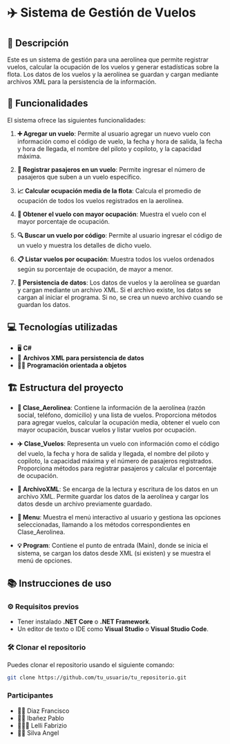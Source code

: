 # ✈️ Sistema de Gestión de Vuelos

## 📝 Descripción
Este es un sistema de gestión para una aerolínea que permite registrar vuelos, calcular la ocupación de los vuelos y generar estadísticas sobre la flota. Los datos de los vuelos y la aerolínea se guardan y cargan mediante archivos XML para la persistencia de la información.

## 🚀 Funcionalidades
El sistema ofrece las siguientes funcionalidades:

1. **➕ Agregar un vuelo**: Permite al usuario agregar un nuevo vuelo con información como el código de vuelo, la fecha y hora de salida, la fecha y hora de llegada, el nombre del piloto y copiloto, y la capacidad máxima.
   
2. **👥 Registrar pasajeros en un vuelo**: Permite ingresar el número de pasajeros que suben a un vuelo específico.

3. **📈 Calcular ocupación media de la flota**: Calcula el promedio de ocupación de todos los vuelos registrados en la aerolínea.

4. **🏅 Obtener el vuelo con mayor ocupación**: Muestra el vuelo con el mayor porcentaje de ocupación.

5. **🔍 Buscar un vuelo por código**: Permite al usuario ingresar el código de un vuelo y muestra los detalles de dicho vuelo.

6. **📋 Listar vuelos por ocupación**: Muestra todos los vuelos ordenados según su porcentaje de ocupación, de mayor a menor.

7. **💾 Persistencia de datos**: Los datos de vuelos y la aerolínea se guardan y cargan mediante un archivo XML. Si el archivo existe, los datos se cargan al iniciar el programa. Si no, se crea un nuevo archivo cuando se guardan los datos.

## 💻 Tecnologías utilizadas
- 🖥️ **C#**
- 📂 **Archivos XML para persistencia de datos**
- 🧑‍💻 **Programación orientada a objetos**

## 🏗️ Estructura del proyecto

- **🛫 Clase_Aerolinea**: Contiene la información de la aerolínea (razón social, teléfono, domicilio) y una lista de vuelos. Proporciona métodos para agregar vuelos, calcular la ocupación media, obtener el vuelo con mayor ocupación, buscar vuelos y listar vuelos por ocupación.
  
- **✈️ Clase_Vuelos**: Representa un vuelo con información como el código del vuelo, la fecha y hora de salida y llegada, el nombre del piloto y copiloto, la capacidad máxima y el número de pasajeros registrados. Proporciona métodos para registrar pasajeros y calcular el porcentaje de ocupación.

- **📄 ArchivoXML**: Se encarga de la lectura y escritura de los datos en un archivo XML. Permite guardar los datos de la aerolínea y cargar los datos desde un archivo previamente guardado.

- **📑 Menu**: Muestra el menú interactivo al usuario y gestiona las opciones seleccionadas, llamando a los métodos correspondientes en Clase_Aerolinea.

- **💡 Program**: Contiene el punto de entrada (Main), donde se inicia el sistema, se cargan los datos desde XML (si existen) y se muestra el menú de opciones.

## 📚 Instrucciones de uso

### ⚙️ Requisitos previos
- Tener instalado **.NET Core** o **.NET Framework**.
- Un editor de texto o IDE como **Visual Studio** o **Visual Studio Code**.

### 🛠️ Clonar el repositorio
Puedes clonar el repositorio usando el siguiente comando:

```bash
git clone https://github.com/tu_usuario/tu_repositorio.git
```

### Participantes
   - 👦🏾 Diaz Francisco
   - 🧑🏾 Ibañez Pablo
   - 👳🏽‍♂️ Lelli Fabrizio
   - 🧔🏾 Silva Angel

